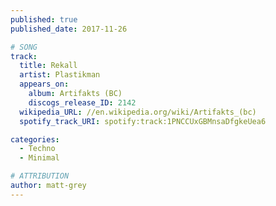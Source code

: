 ```yaml
---
published: true
published_date: 2017-11-26

# SONG
track:
  title: Rekall
  artist: Plastikman
  appears_on:
    album: Artifakts (BC)
    discogs_release_ID: 2142
  wikipedia_URL: //en.wikipedia.org/wiki/Artifakts_(bc)
  spotify_track_URI: spotify:track:1PNCCUxGBMnsaDfgkeUea6

categories:
  - Techno
  - Minimal

# ATTRIBUTION
author: matt-grey
---
```

